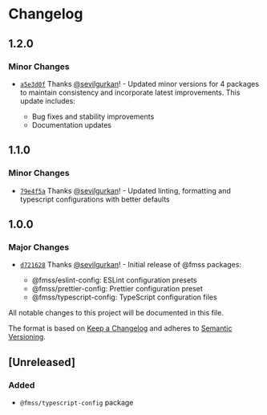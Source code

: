 # Changelog

## 1.2.0

### Minor Changes

- [`a5e3d0f`](https://github.com/sevilgurkan/web-configs/commit/a5e3d0fba34217e3f552d241ba753d1f6b5626cc) Thanks [@sevilgurkan](https://github.com/sevilgurkan)! - Updated minor versions for 4 packages to maintain consistency and incorporate latest improvements. This update includes:

  - Bug fixes and stability improvements
  - Documentation updates

## 1.1.0

### Minor Changes

- [`79e4f5a`](https://github.com/sevilgurkan/web-configs/commit/79e4f5aceccf100be1a299cf1268df7656087b06) Thanks [@sevilgurkan](https://github.com/sevilgurkan)! - Updated linting, formatting and typescript configurations with better defaults

## 1.0.0

### Major Changes

- [`d721628`](https://github.com/sevilgurkan/web-configs/commit/d721628392b721a280550a8bc6882169e15f0989) Thanks [@sevilgurkan](https://github.com/sevilgurkan)! - Initial release of @fmss packages:

  - @fmss/eslint-config: ESLint configuration presets
  - @fmss/prettier-config: Prettier configuration preset
  - @fmss/typescript-config: TypeScript configuration files

All notable changes to this project will be documented in this file.

The format is based on [Keep a Changelog](http://keepachangelog.com/en/1.0.0/)
and adheres to [Semantic Versioning](http://semver.org/spec/v2.0.0.html).

## [Unreleased]

### Added

- `@fmss/typescript-config` package
